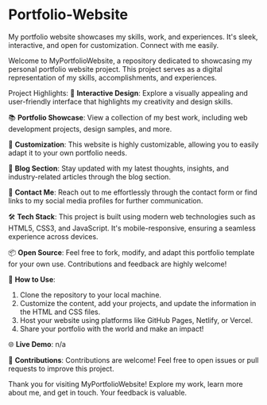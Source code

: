 # Portfolio-Website
My portfolio website showcases my skills, work, and experiences. It's sleek, interactive, and open for customization. Connect with me easily.


Welcome to MyPortfolioWebsite, a repository dedicated to showcasing my personal portfolio website project. This project serves as a digital representation of my skills, accomplishments, and experiences. 

Project Highlights:
🌟 **Interactive Design**: Explore a visually appealing and user-friendly interface that highlights my creativity and design skills.

📚 **Portfolio Showcase**: View a collection of my best work, including web development projects, design samples, and more.

🔧 **Customization**: This website is highly customizable, allowing you to easily adapt it to your own portfolio needs. 

📝 **Blog Section**: Stay updated with my latest thoughts, insights, and industry-related articles through the blog section.

📧 **Contact Me**: Reach out to me effortlessly through the contact form or find links to my social media profiles for further communication.

🛠️ **Tech Stack**: This project is built using modern web technologies such as HTML5, CSS3, and JavaScript. It's mobile-responsive, ensuring a seamless experience across devices.

📦 **Open Source**: Feel free to fork, modify, and adapt this portfolio template for your own use. Contributions and feedback are highly welcome!

📌 **How to Use**:
1. Clone the repository to your local machine.
2. Customize the content, add your projects, and update the information in the HTML and CSS files.
3. Host your website using platforms like GitHub Pages, Netlify, or Vercel.
4. Share your portfolio with the world and make an impact!

🌐 **Live Demo**: n/a

🤝 **Contributions**: Contributions are welcome! Feel free to open issues or pull requests to improve this project.

Thank you for visiting MyPortfolioWebsite! Explore my work, learn more about me, and get in touch. Your feedback is valuable.
